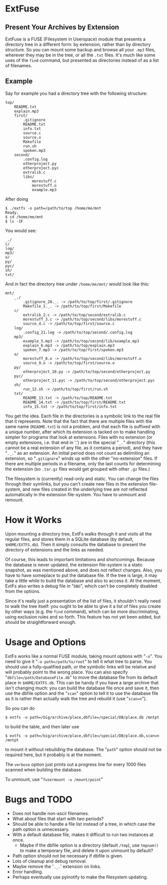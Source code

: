 <!-- -*- markdown -*- -->
# ExtFuse

## Present Your Archives by Extension

ExtFuse is a FUSE (Filesystem in Userspace) module that presents a directory tree in a different form: by extension, rather than by directory structure.  So you can mount some backup and browse all your `.mp3` files, wherever they may be in the tree, or all the `.txt` files. It's much like some uses of the `find` command, but presented as directories instead of as a list of filenames.

## Example

Say for example you had a directory tree with the following structure:

	top/
		README.txt
		explain.mp3
		first/
			.gitignore
			README.txt
			info.txt
			source.c
			source.o
			Makefile
			run.sh
			spoken.mp3
		second/
			.config.log
			otherproject.py
			otherproject.pyc
			extralib.c
			libs/
				morestuff.c
				morestuff.o
				example.mp3

After doing

	$ ./extfs -o path=/path/to/top /home/me/mnt
	Ready.
	$ cd /home/me/mnt
	$ ls -1F

You would see:

	_./
	c/
	log/
	mp3/
	o/
	py/
	pyc/
	sh/
	txt/

And in fact the directory tree under `/home/me/mnt/` would look like this:

	mnt/
		_./
			.gitignore_20._. -> /path/to/top/first/.gitignore
			Makefile_1._. -> /path/to/top/first/Makefile
		c/
			extralib_2.c -> /path/to/top/second/extralib.c
			morestuff_3.c -> /path/to/top/second/libs/morestuff.c
			source_4.c -> /path/to/top/first/source.c
		log/
			.config_21.log -> /path/to/top/second/.config.log
		mp3/
			example_5.mp3 -> /path/to/top/second/lib/example.mp3
			explain_6.mp3 -> /path/to/top/explain.mp3
			spoken_7.mp3 -> /path/to/top/first/spoken.mp3
		o/
			morestuff_8.o -> /path/to/top/second/libs/morestuff.o
			source_9.o -> /path/to/top/first/source.o
		py/
			otherproject_10.py -> /path/to/top/second/otherproject.py
		pyc/
			otherproject_11.pyc -> /path/to/top/second/otherproject.pyc
		sh/
			run_12.sh -> /path/to/top/first/run.sh
		txt/
			README_13.txt -> /path/to/top/README.txt
			README_14.txt -> /path/to/top/first/README.txt
			info_15.txt -> /path/to/top/first/info.txt

You get the idea.  Each file in the directories is a symbolic link to the real file that it represents.  Note that the fact that there are multiple files with the same name (`README.txt`) is not a problem, and that each file is suffixed with a unique number, after which its extension is tacked on to make handling simpler for programs that look at extensions.  Files with no extension (or empty extensions, i.e. that end in '.') are in the special "`_.`" directory (this cannot be a real extension of any file, as it contains a period), and they have "`._.`" as an extension.  An initial period does not count as delimiting an extension, so "`.gitignore`" winds up with the other "no-extension" files.  If there are multiple periods in a filename, only the last counts for determining the extension (so `.tar.gz` files would get grouped with other `.gz` files.)

The filesystem is (currently) read-only and static.  You can change the files through their symlinks, but you can't create new files in the extension file-system, and new files created in the underlying tree are *not* reflected automatically in the extension file-system. You have to unmount and remount.

# How it Works

Upon mounting a directory tree, ExtFs walks through it and visits all the regular files, and stores them in a SQLite database (by default, `$HOME/EXTFS.db`).  Then it simply consults the database to present the directory of extensions and the links as needed.

Of course, this leads to important limitations and shortcomings. Because the database is never updated, the extension file-system is a static snapshot, as was mentioned above, and does not reflect changes. Also, you have to have someplace to put the database file.  If the tree is large, it may take a little while to build the database and also to access it.  At the moment, ExtFs also writes a debug file in "`DBG`", which can't be completely disabled from the options.

Since it's really just a presentation of the list of files, it shouldn't really need to walk the tree itself: you ought to be able to give it a list of files you create by other ways (e.g. the `find` command), which can be more discriminating, using exclusion rules and so forth.  This feature has not yet been added, but should be straightforward enough.

# Usage and Options

ExtFs works like a normal FUSE module, taking mount options with "`-o`". You need to give it "`-o path=/path/to/root`" to tell it what tree to parse.  You should use a fully-qualified path, or the symbolic links will be relative and will probably point to the wrong place.  You can also specify "`dbfile=/path/DatabaseFile.db`" to move the database file from its default place in `$HOME/EXTFS.db`.  This can be handy if you have a large archive that isn't changing much: you can build the database file once and save it, then use the dbfile option and the "`scan`" option to tell it to use the database file as it is rather than actually walk the tree and rebuild it (use "`scan=n`").

So you can do

	$ extfs -o path=/big/archive/place,dbfile=/special/DB/place.db /mntpt

to build the table, and then later use

	$ extfs -o path=/big/archive/place,dbfile=/special/DB/place.db,scan=n /mntpt

to mount it without rebuilding the database.  The "`path`" option should not be required here, but it probably is at the moment.

The `verbose` option just prints out a progress line for every 1000 files scanned when building the database.

To unmount, use "`fusermount -u /mount/point`"

# Bugs and TODO

* Does not handle non-ascii filenames.
* What about files that start with *two* periods?
* Should be able to handle a file list instead of a tree, in which case the path option is unnecessary.
* With a default database file, makes it difficult to run two instances at once.
	* Maybe if the dbfile option is a directory (default `/tmp`), use `tmpnam()` to make a temporary file, and delete it upon unmount by default?
* Path option should not be necessary if dbfile is given.
* Lots of cleanup and debug removal.
* Maybe remove the '`._.`' extension on links.
* Error handling.
* Perhaps eventually use pyinotify to make the filesystem updating.
